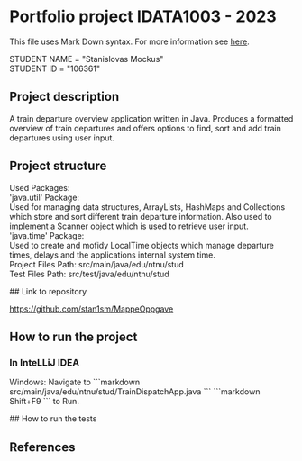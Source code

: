 # Portfolio project IDATA1003 - 2023
This file uses Mark Down syntax. For more information see [here](https://www.markdownguide.org/basic-syntax/).

STUDENT NAME = "Stanislovas Mockus"  
STUDENT ID = "106361"

## Project description

[//]: # (TODO: Write a short description of your project/product here.)
A train departure overview application written in Java. Produces a formatted overview of train departures and offers options to find, sort and add train departures using user input. 
## Project structure

[//]: # (TODO: Describe the structure of your project here. How have you used packages in your structure. Where are all sourcefiles stored. Where are all JUnit-test classes stored. etc.)
<p>
  Used Packages:
  <br>
  'java.util' Package:
  <br>
  Used for managing data structures, ArrayLists, HashMaps and Collections which store and sort different train departure information.
  Also used to implement a Scanner object which is used to retrieve user input.
  <br>
  'java.time' Package:
  <br>
  Used to create and mofidy LocalTime objects which manage departure times, delays and the applications internal system time.
  <br>
  Project Files Path: src/main/java/edu/ntnu/stud
  <br>
  Test Files Path: src/test/java/edu/ntnu/stud
</p>
## Link to repository

[//]: # (TODO: Include a link to your repository here.)
https://github.com/stan1sm/MappeOppgave

## How to run the project

[//]: # (TODO: Describe how to run your project here. What is the main class? What is the main method?
What is the input and output of the program? What is the expected behaviour of the program?)
<h3>In InteLLiJ IDEA</h3>
<p>
  Windows: Navigate to
  ```markdown
  src/main/java/edu/ntnu/stud/TrainDispatchApp.java 
```
  ```markdown
  Shift+F9
  ```
  to Run.
</p>
## How to run the tests

[//]: # (TODO: Describe how to run the tests here.)

## References

[//]: # (TODO: Include references here, if any. For example, if you have used code from the course book, include a reference to the chapter.
Or if you have used code from a website or other source, include a link to the source.)
